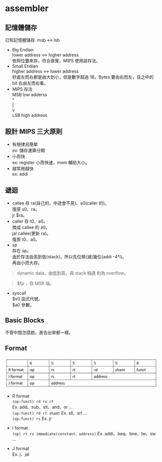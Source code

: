 # assembler
## 記憶體儲存
已知記憶體儲存: msb <-> lsb
* Big Endian  
lower address <-> higher address  
依照位置來存，符合直覺，MIPS 使用該存法。  
* Small Endian  
higher address <-> lower address  
好處左而右都是由大到小，但是數字超過 1B，Bytes 要由右而左，且之中的 bit 右由左而右看。
* MIPS 存法  
MSB  low adderss  
^  
|  
v  
LSB  high address  
## 設計 MIPS 三大原則  
* 有規律且簡單  
ex: 儲存運算分開  
* 小而快  
ex: register 小而快速，mem 輔助大小。  
* 越常用越快  
ex: addi  
## 遞迴  
* callee
存 ra(自己的，中途會不見)、s0(caller 的)。  
復原 s0、ra。  
jr $ra。  
* caller
存 t0、a0。  
換成 callee 的 a0。  
jal callee(更新 ra)。  
復原 t0、a0。  
* sp  
存在 sp。  
由於存法由高到低(stack)，所以先位移(減)幾位(addi -4*i)。  
再由小而大存。  
> dynamic data，由低到高，與 stack 相遇 則為 overflow。  
  
> $fp ，存 MSB 端。
* syscall  
\$v0 函式代號。  
$a0 參數。
## Basic Blocks
不管中間怎麼跑，進去出來都一樣。  
## Format
![](format.png)  
* R format  
``(op:funct) rd rs rt``  
Ex. add、sub、slt、and、or ...  
``(op:funct) rd rt shamt``
Ex. sll、srl ...  
``(op:funct) rs``
Ex. jr  
  
* I format  
``(op) rt rs immediate(constant、address)``
Ex. addi、beq、bne、lw、sw ...  
  
* J format  
Ex. j、jal  
  

